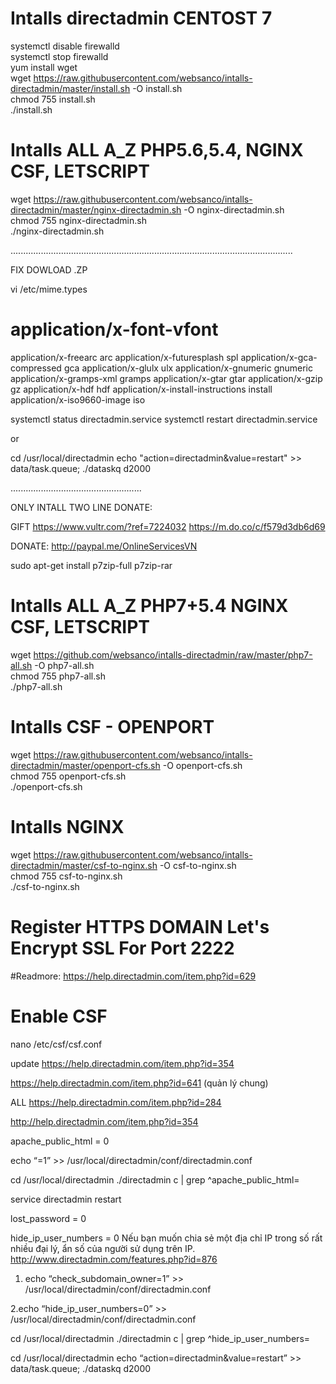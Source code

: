 # Intalls directadmin CENTOST 7
systemctl disable firewalld  
systemctl stop firewalld  
yum install wget  
wget https://raw.githubusercontent.com/websanco/intalls-directadmin/master/install.sh -O install.sh  
chmod 755 install.sh  
./install.sh  



# Intalls  ALL A_Z  PHP5.6,5.4, NGINX CSF, LETSCRIPT
wget https://raw.githubusercontent.com/websanco/intalls-directadmin/master/nginx-directadmin.sh -O nginx-directadmin.sh    
chmod 755 nginx-directadmin.sh   
./nginx-directadmin.sh   

 
................................................................................................................

FIX DOWLOAD .ZP

vi /etc/mime.types


# application/x-font-vfont
 application/x-freearc arc
 application/x-futuresplash spl
 application/x-gca-compressed gca
 application/x-glulx ulx
 application/x-gnumeric gnumeric
 application/x-gramps-xml gramps
 application/x-gtar gtar
 application/x-gzip gz
 application/x-hdf hdf
 application/x-install-instructions install
 application/x-iso9660-image iso
 
 
systemctl status directadmin.service
systemctl restart directadmin.service
 
 or
 
 
cd /usr/local/directadmin
echo "action=directadmin&value=restart" >> data/task.queue; ./dataskq d2000



....................................................

ONLY INTALL TWO LINE DONATE:

GIFT
https://www.vultr.com/?ref=7224032
https://m.do.co/c/f579d3db6d69  

DONATE: http://paypal.me/OnlineServicesVN



sudo apt-get install p7zip-full p7zip-rar


# Intalls  ALL A_Z  PHP7+5.4 NGINX CSF, LETSCRIPT
wget https://github.com/websanco/intalls-directadmin/raw/master/php7-all.sh -O php7-all.sh   
chmod 755 php7-all.sh  
./php7-all.sh  


# Intalls CSF - OPENPORT  
wget https://raw.githubusercontent.com/websanco/intalls-directadmin/master/openport-cfs.sh -O openport-cfs.sh  
chmod 755 openport-cfs.sh  
./openport-cfs.sh  

# Intalls NGINX
wget https://raw.githubusercontent.com/websanco/intalls-directadmin/master/csf-to-nginx.sh -O csf-to-nginx.sh  
chmod 755 csf-to-nginx.sh  
./csf-to-nginx.sh

# Register HTTPS DOMAIN Let's Encrypt SSL For Port 2222
#Readmore: https://help.directadmin.com/item.php?id=629

# Enable CSF
nano /etc/csf/csf.conf


update https://help.directadmin.com/item.php?id=354



https://help.directadmin.com/item.php?id=641 (quản lý chung)

ALL https://help.directadmin.com/item.php?id=284

http://help.directadmin.com/item.php?id=354

apache_public_html = 0

echo “=1” >> /usr/local/directadmin/conf/directadmin.conf

cd /usr/local/directadmin
./directadmin c | grep ^apache_public_html=

service directadmin restart

 

lost_password = 0

 


hide_ip_user_numbers = 0
Nếu bạn muốn chia sẻ một địa chỉ IP trong số rất nhiều đại lý, ẩn số của người sử dụng trên IP.
http://www.directadmin.com/features.php?id=876

1. echo “check_subdomain_owner=1” >> /usr/local/directadmin/conf/directadmin.conf

2.echo “hide_ip_user_numbers=0” >> /usr/local/directadmin/conf/directadmin.conf

cd /usr/local/directadmin
./directadmin c | grep ^hide_ip_user_numbers=

cd /usr/local/directadmin
echo “action=directadmin&value=restart” >> data/task.queue; ./dataskq d2000
